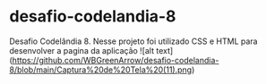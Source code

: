 # desafio-codelandia-8
Desafio Codelândia 8. Nesse projeto foi utilizado CSS e HTML para desenvolver a pagina da aplicação
![alt text] (https://github.com/WBGreenArrow/desafio-codelandia-8/blob/main/Captura%20de%20Tela%20(11).png)

